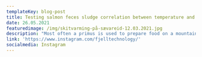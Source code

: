 ```yaml
---
templateKey: blog-post
title: Testing salmon feces sludge correlation between temperature and viscosity
date: 26.05.2021
featuredimage: /img/skitvarming-på-sævareid-12.03.2021.jpg
description: "Most often a primus is used to prepare food on a mountain hike. In this case feces from farmed salmon is heated to check for changes in viscosity, which is not as appetizing\U0001F605"
link: 'https://www.instagram.com/fjelltechnology/'
socialmedia: Instagram
---
```


